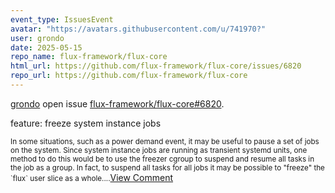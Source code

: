 ```yaml
---
event_type: IssuesEvent
avatar: "https://avatars.githubusercontent.com/u/741970?"
user: grondo
date: 2025-05-15
repo_name: flux-framework/flux-core
html_url: https://github.com/flux-framework/flux-core/issues/6820
repo_url: https://github.com/flux-framework/flux-core
---
```


<a href='https://github.com/grondo' target='_blank'>grondo</a> open issue <a href='https://github.com/flux-framework/flux-core/issues/6820' target='_blank'>flux-framework/flux-core#6820</a>.

<p>feature: freeze system instance jobs</p><small>In some situations, such as a power demand event, it may be useful to pause a set of jobs on the system. Since system instance jobs are running as transient systemd units, one method to do this would be to use the freezer cgroup to suspend and resume all tasks in the job as a group. In fact, to suspend all tasks for all jobs it may be possible to "freeze" the `flux` user slice as a whole....</small><a href='https://github.com/flux-framework/flux-core/issues/6820' target='_blank'>View Comment</a>